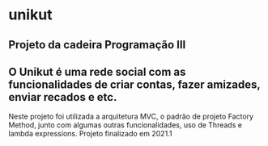 # unikut
Projeto da cadeira Programação III 
-----------------------------------------------------------------------------
O Unikut é uma rede social com as funcionalidades de criar contas, fazer amizades, enviar recados e etc.
-----------------------------------------------------------------------------
Neste projeto foi utilizada a arquitetura MVC, o padrão de projeto Factory Method,
junto com algumas outras funcionalidades, uso de Threads e lambda expressions.
Projeto finalizado em 2021.1
